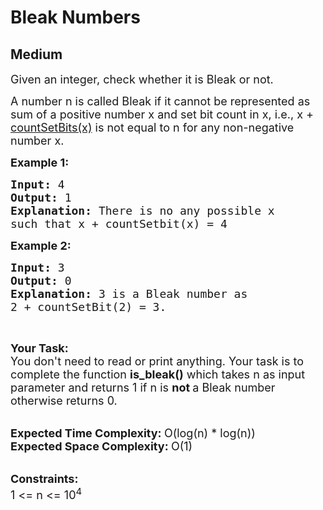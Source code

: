# Bleak Numbers
## Medium
<div class="problems_problem_content__Xm_eO"><p><span style="font-size:18px">Given an integer, check whether it is Bleak or not. </span></p>

<p><span style="font-size:18px">A number n is called Bleak if it cannot be represented as sum of a positive number x and set bit count in x, i.e., x + <a href="http://www.geeksforgeeks.org/count-set-bits-in-an-integer/">countSetBits(x)</a> is not equal to n for any non-negative number x.</span></p>

<p><span style="font-size:18px"><strong>Example 1:</strong></span></p>

<pre><span style="font-size:18px"><strong>Input: </strong>4
<strong>Output: </strong>1
<strong>Explanation: </strong>There is no any possible x
such that x + countSetbit(x) = 4</span>
</pre>

<p><span style="font-size:18px"><strong>Example 2:</strong></span></p>

<pre><span style="font-size:18px"><strong>Input:</strong>&nbsp;3
<strong>Output: </strong>0
<strong>Explanation:</strong>&nbsp;3 is a Bleak number as 
2 + countSetBit(2) = 3.</span>
</pre>

<p>&nbsp;</p>

<p><span style="font-size:18px"><strong>Your Task:</strong><br>
You don't need to read or print anything. Your task is to complete the function&nbsp;<strong>is_bleak()</strong>&nbsp;which takes n as input parameter and returns 1 if&nbsp;n is <strong>not </strong>a Bleak number otherwise returns 0.</span><br>
&nbsp;</p>

<p><span style="font-size:18px"><strong>Expected Time Complexity:&nbsp;</strong>O(log(n) * log(n))<br>
<strong>Expected Space Complexity: </strong>O(1)</span><br>
&nbsp;</p>

<p><span style="font-size:18px"><strong>Constraints:</strong><br>
1 &lt;= n &lt;= 10<sup>4</sup></span></p>
</div>